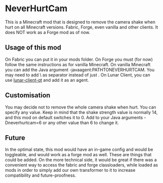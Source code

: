 # NeverHurtCam

This is a Minecraft mod that is designed to remove the camera shake when hurt on all Minecraft versions. Fabric, Forge, even vanilla and other clients.
It does NOT work as a Forge mod as of now.

## Usage of this mod

On Fabric you can put it in your mods folder.
On Forge you must (for now) follow the same instructions as for vanilla Minecraft.
On vanilla Minecraft you can add the Java argument -javaagent:PATHTONEVERHURTCAM. You may need to add \\ as separator instead of just \.
On Lunar Client, you can use [lunar-client-qt](https://github.com/Youded-byte/lunar-client-qt) and add it as an agent.

## Customisation

You may decide not to remove the whole camera shake when hurt. You can specify any value. Keep in mind that the shake strength value is normally 14, and this mod on default switches it to 0.
Add to your Java arguments -Dneverhurtcam=6 or any other value than 6 to change it.

## Future

In the optimal state, this mod would have an in-game config and would be toggleable, and would work as a forge mod as well. These are things that could be added.
On the more technical side, it would be great if there was a convenient way to access the fabric and forge classloaders, while loaded as mods in order to simply add our own transformer to it to increase compatibility and future-proofness.